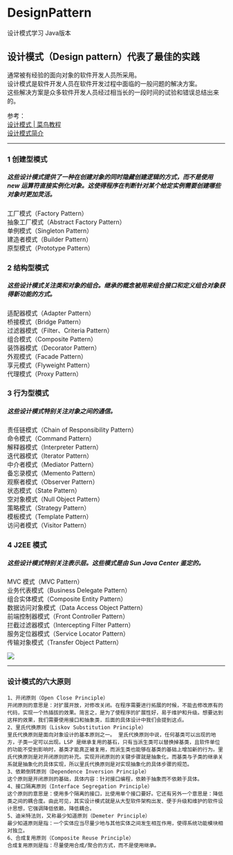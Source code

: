 # DesignPattern
设计模式学习 Java版本
## 设计模式（Design pattern）代表了最佳的实践
通常被有经验的面向对象的软件开发人员所采用。
<br>
设计模式是软件开发人员在软件开发过程中面临的一般问题的解决方案。
<br>
这些解决方案是众多软件开发人员经过相当长的一段时间的试验和错误总结出来的。
<br>

参考：
<br>
[设计模式 | 菜鸟教程](https://www.runoob.com/design-pattern/design-pattern-tutorial.html)
<br>
[设计模式简介](https://www.runoob.com/design-pattern/design-pattern-intro.html)

---

### 1	创建型模式
##### 这些设计模式提供了一种在创建对象的同时隐藏创建逻辑的方式，而不是使用 new 运算符直接实例化对象。这使得程序在判断针对某个给定实例需要创建哪些对象时更加灵活。	
工厂模式（Factory Pattern）
<br>抽象工厂模式（Abstract Factory Pattern）
<br>单例模式（Singleton Pattern）
<br>建造者模式（Builder Pattern）
<br>原型模式（Prototype Pattern）
### 2	结构型模式
##### 这些设计模式关注类和对象的组合。继承的概念被用来组合接口和定义组合对象获得新功能的方式。	
适配器模式（Adapter Pattern）
<br>桥接模式（Bridge Pattern）
<br>过滤器模式（Filter、Criteria Pattern）
<br>组合模式（Composite Pattern）
<br>装饰器模式（Decorator Pattern）
<br>外观模式（Facade Pattern）
<br>享元模式（Flyweight Pattern）
<br>代理模式（Proxy Pattern）
### 3	行为型模式
##### 这些设计模式特别关注对象之间的通信。	
责任链模式（Chain of Responsibility Pattern）
<br>命令模式（Command Pattern）
<br>解释器模式（Interpreter Pattern）
<br>迭代器模式（Iterator Pattern）
<br>中介者模式（Mediator Pattern）
<br>备忘录模式（Memento Pattern）
<br>观察者模式（Observer Pattern）
<br>状态模式（State Pattern）
<br>空对象模式（Null Object Pattern）
<br>策略模式（Strategy Pattern）
<br>模板模式（Template Pattern）
<br>访问者模式（Visitor Pattern）
### 4	J2EE 模式
##### 这些设计模式特别关注表示层。这些模式是由 Sun Java Center 鉴定的。	
MVC 模式（MVC Pattern）
<br>业务代表模式（Business Delegate Pattern）
<br>组合实体模式（Composite Entity Pattern）
<br>数据访问对象模式（Data Access Object Pattern）
<br>前端控制器模式（Front Controller Pattern）
<br>拦截过滤器模式（Intercepting Filter Pattern）
<br>服务定位器模式（Service Locator Pattern）
<br>传输对象模式（Transfer Object Pattern）

<img src='https://www.runoob.com/wp-content/uploads/2014/08/the-relationship-between-design-patterns.jpg'>

---

### 设计模式的六大原则
```text
1、开闭原则（Open Close Principle）
开闭原则的意思是：对扩展开放，对修改关闭。在程序需要进行拓展的时候，不能去修改原有的代码，实现一个热插拔的效果。简言之，是为了使程序的扩展性好，易于维护和升级。想要达到这样的效果，我们需要使用接口和抽象类，后面的具体设计中我们会提到这点。
2、里氏代换原则（Liskov Substitution Principle）
里氏代换原则是面向对象设计的基本原则之一。 里氏代换原则中说，任何基类可以出现的地方，子类一定可以出现。LSP 是继承复用的基石，只有当派生类可以替换掉基类，且软件单位的功能不受到影响时，基类才能真正被复用，而派生类也能够在基类的基础上增加新的行为。里氏代换原则是对开闭原则的补充。实现开闭原则的关键步骤就是抽象化，而基类与子类的继承关系就是抽象化的具体实现，所以里氏代换原则是对实现抽象化的具体步骤的规范。
3、依赖倒转原则（Dependence Inversion Principle）
这个原则是开闭原则的基础，具体内容：针对接口编程，依赖于抽象而不依赖于具体。
4、接口隔离原则（Interface Segregation Principle）
这个原则的意思是：使用多个隔离的接口，比使用单个接口要好。它还有另外一个意思是：降低类之间的耦合度。由此可见，其实设计模式就是从大型软件架构出发、便于升级和维护的软件设计思想，它强调降低依赖，降低耦合。
5、迪米特法则，又称最少知道原则（Demeter Principle）
最少知道原则是指：一个实体应当尽量少地与其他实体之间发生相互作用，使得系统功能模块相对独立。
6、合成复用原则（Composite Reuse Principle）
合成复用原则是指：尽量使用合成/聚合的方式，而不是使用继承。
```
